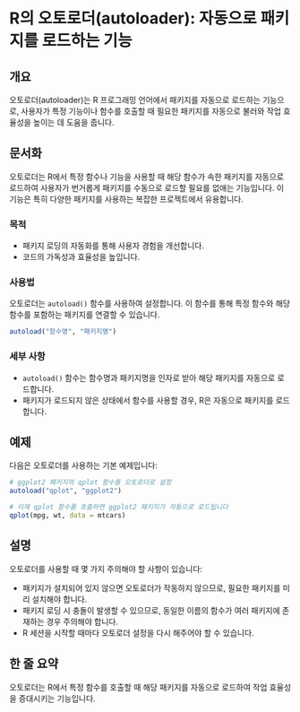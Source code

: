 <!--
Meta Description: # R의 오토로더(autoloader): 자동으로 패키지를 로드하는 기능 ## 개요 오토로더(autoloader)는 R 프로그래밍 언어에서 패키지를 자동으로 로드하는 기능으로, 사용자가 특정 기능이나 함수를 호출할 때 필요한 패키지를 자동으로 불러와 작업 효율성을 높이...
Meta Keywords: 패키지를, 자동으로, 함수를, autoload, qplot
-->

# R의 오토로더(autoloader): 자동으로 패키지를 로드하는 기능

## 개요
오토로더(autoloader)는 R 프로그래밍 언어에서 패키지를 자동으로 로드하는 기능으로, 사용자가 특정 기능이나 함수를 호출할 때 필요한 패키지를 자동으로 불러와 작업 효율성을 높이는 데 도움을 줍니다.

## 문서화
오토로더는 R에서 특정 함수나 기능을 사용할 때 해당 함수가 속한 패키지를 자동으로 로드하여 사용자가 번거롭게 패키지를 수동으로 로드할 필요를 없애는 기능입니다. 이 기능은 특히 다양한 패키지를 사용하는 복잡한 프로젝트에서 유용합니다.

### 목적
- 패키지 로딩의 자동화를 통해 사용자 경험을 개선합니다.
- 코드의 가독성과 효율성을 높입니다.
  
### 사용법
오토로더는 `autoload()` 함수를 사용하여 설정합니다. 이 함수를 통해 특정 함수와 해당 함수를 포함하는 패키지를 연결할 수 있습니다.

```R
autoload("함수명", "패키지명")
```

### 세부 사항
- `autoload()` 함수는 함수명과 패키지명을 인자로 받아 해당 패키지를 자동으로 로드합니다.
- 패키지가 로드되지 않은 상태에서 함수를 사용할 경우, R은 자동으로 패키지를 로드합니다.

## 예제
다음은 오토로더를 사용하는 기본 예제입니다:

```R
# ggplot2 패키지의 qplot 함수를 오토로더로 설정
autoload("qplot", "ggplot2")

# 이제 qplot 함수를 호출하면 ggplot2 패키지가 자동으로 로드됩니다
qplot(mpg, wt, data = mtcars)
```

## 설명
오토로더를 사용할 때 몇 가지 주의해야 할 사항이 있습니다:

- 패키지가 설치되어 있지 않으면 오토로더가 작동하지 않으므로, 필요한 패키지를 미리 설치해야 합니다.
- 패키지 로딩 시 충돌이 발생할 수 있으므로, 동일한 이름의 함수가 여러 패키지에 존재하는 경우 주의해야 합니다.
- R 세션을 시작할 때마다 오토로더 설정을 다시 해주어야 할 수 있습니다.

## 한 줄 요약
오토로더는 R에서 특정 함수를 호출할 때 해당 패키지를 자동으로 로드하여 작업 효율성을 증대시키는 기능입니다.